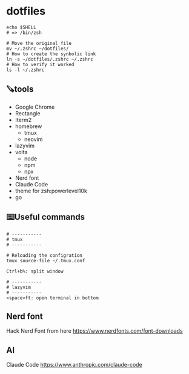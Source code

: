 # dotfiles

```
echo $SHELL
# => /bin/zsh

# Move the original file
mv ~/.zshrc ~/dotfiles/
# How to create the synbolic link
ln -s ~/dotfiles/.zshrc ~/.zshrc
# How to verify it worked
ls -l ~/.zshrc
```

## 🪚tools
- Google Chrome
- Rectangle
- Iterm2
- homebrew
	- tmux
    - neovim
- lazyvim
- volta 
  - node
  - npm
  - npx
- Nerd font
- Claude Code
- theme for zsh:powerlevel10k
- go

## ⌨️Useful commands

```
# -----------
# tmux
# -----------

# Reloading the configration
tmux source-file ~/.tmux.conf

Ctrl+b%: split window

# -----------
# lazyvim
# -----------
<space>ft: open terminal in bottom

```

## Nerd font
Hack Nerd Font from here
https://www.nerdfonts.com/font-downloads

## AI 
Claude Code
https://www.anthropic.com/claude-code
